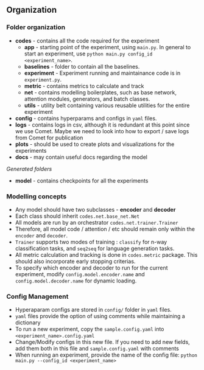 ## Organization

### Folder organization

- **codes** - contains all the code required for the experiment
    - **app** - starting point of the experiment, using `main.py`. In general to start an experiment, use `python main.py config_id <experiment_name>`.
    - **baselines** - folder to contain all the baselines.
    - **experiment** - Experiment running and maintainance code is in `experiment.py`. 
    - **metric** - contains metrics to calculate and track
    - **net** - contains modelling boilerplates, such as base network, attention modules, generators, and batch classes.
    - **utils** - utility belt containing various reusable utilities for the entire experiment
- **config** - contains hyperparams and configs in `yaml` files.
- **logs** - contains logs in csv, although it is redundant at this point since we use Comet. Maybe we need to look into how to export / save logs from Comet for publication
- **plots** - should be used to create plots and visualizations for the experiments
- **docs** - may contain useful docs regarding the model

_Generated folders_

- **model** - contains checkpoints for all the experiments

### Modelling concepts

- Any model should have two subclasses - **encoder** and **decoder**
- Each class should inherit `codes.net.base_net.Net`
- All models are run by an orchestrator `codes.net.trainer.Trainer`
- Therefore, all model code / attention / etc should remain only within the `encoder` and `decoder`.
- `Trainer` supports two modes of training : `classify` for n-way classification tasks, and `seq2seq` for language generation tasks.
- All metric calculation and tracking is done in `codes.metric` package. This should also incorporate
early stopping criterias.
- To specify which encoder and decoder to run for the current experiment, modify `config.model.encoder.name` and  `config.model.decoder.name` for dynamic loading.

### Config Management

- Hyperaparam configs are stored in `config/` folder in `yaml` files.
- `yaml` files provide the option of using comments while maintaining a dictionary
- To run a new experiment, copy the `sample.config.yaml` into `<experiment_name>.config.yaml`
- Change/Modify configs in this new file. If you need to add new fields, add them both in this file and `sample.config.yaml` with comments
- When running an experiment, provide the name of the config file: `python main.py --config_id <experiment_name>`
